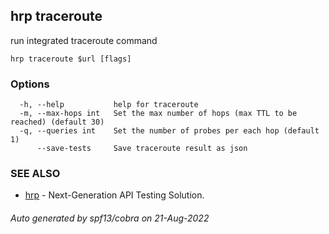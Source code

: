 ## hrp traceroute

run integrated traceroute command

```
hrp traceroute $url [flags]
```

### Options

```
  -h, --help           help for traceroute
  -m, --max-hops int   Set the max number of hops (max TTL to be reached) (default 30)
  -q, --queries int    Set the number of probes per each hop (default 1)
      --save-tests     Save traceroute result as json
```

### SEE ALSO

* [hrp](hrp.md)	 - Next-Generation API Testing Solution.

###### Auto generated by spf13/cobra on 21-Aug-2022
